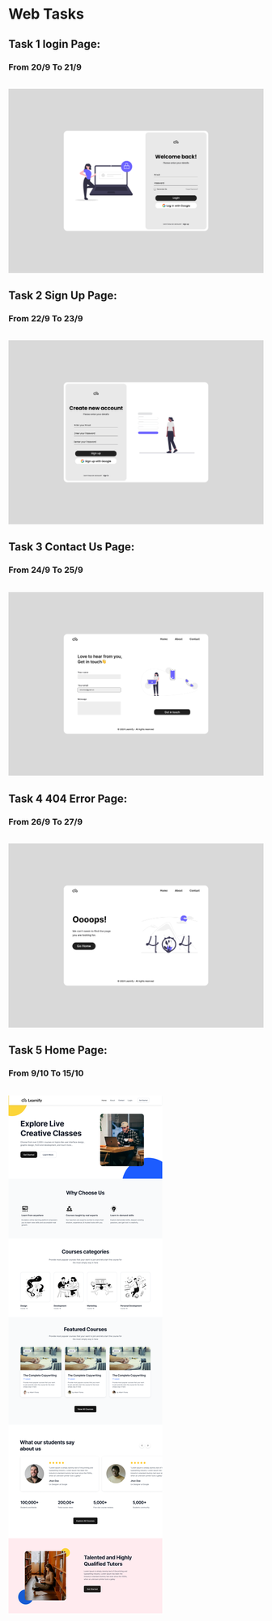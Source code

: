 # Web Tasks

## Task 1 login Page:

### From 20/9 To 21/9

<br>
<img src="../Designs/login.png">
<br>

## Task 2 Sign Up Page:

### From 22/9 To 23/9

<br>
<img src="../Designs/sign_up.png">
<br>

## Task 3 Contact Us Page:

### From 24/9 To 25/9

<br>
<img src="../Designs/contact_us.png">
<br>

## Task 4 404 Error Page:

### From 26/9 To 27/9

<br>
<img src="../Designs/error_page.png">
<br>

## Task 5 Home Page:

### From 9/10 To 15/10

<br>
<img src="../Designs/Home_Page.png">
<br>
